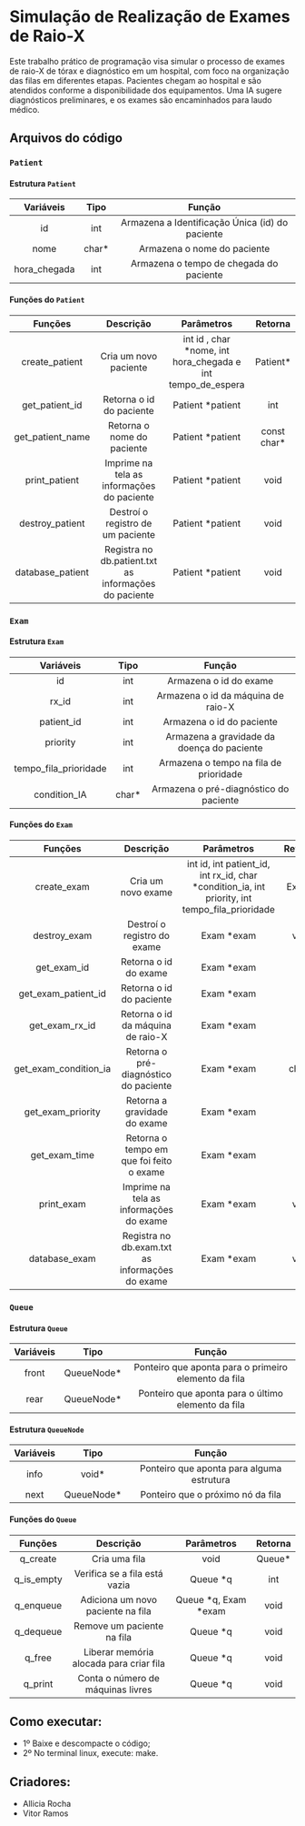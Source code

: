 # Simulação de Realização de Exames de Raio-X
Este trabalho prático de programação visa simular o processo de exames de raio-X de tórax e diagnóstico em um hospital, com foco na organização das filas em diferentes etapas. Pacientes chegam ao hospital e são atendidos conforme a disponibilidade dos equipamentos. Uma IA sugere diagnósticos preliminares, e os exames são encaminhados para laudo médico.

## Arquivos do código
### `Patient`
#### Estrutura `Patient`
| Variáveis | Tipo |Função |
| :---:        |     :---:      | :---: |
| id  | int | Armazena a Identificação Única (id) do paciente  |
| nome   | char* | Armazena o nome do paciente     |
| hora_chegada     | int      | Armazena o tempo de chegada do paciente      |

#### Funções do `Patient` 
| Funções | Descrição | Parâmetros | Retorna |
|:---:|:---:|:---:|:---:|
| create_patient | Cria um novo paciente | int id , char *nome, int hora_chegada e int tempo_de_espera| Patient* |
| get_patient_id | Retorna o id do paciente | Patient *patient | int |
| get_patient_name | Retorna o nome do paciente | Patient *patient | const char*  |
| print_patient | Imprime na tela as informações do paciente | Patient *patient | void |
| destroy_patient | Destroí o registro de um paciente | Patient *patient | void |
| database_patient | Registra no db.patient.txt as informações do paciente | Patient *patient | void |

### `Exam`
#### Estrutura `Exam`
| Variáveis | Tipo |Função |
| :---:        |     :---:      | :---: |
| id  | int | Armazena o id do exame  |
| rx_id   | int | Armazena o id da máquina de raio-X     |
| patient_id    | int | Armazena o id do paciente      |
| priority   | int | Armazena a gravidade da doença do paciente |
| tempo_fila_prioridade | int | Armazena o tempo na fila de prioridade |
| condition_IA    | char* | Armazena o pré-diagnóstico do paciente|

#### Funções do `Exam` 
| Funções | Descrição | Parâmetros | Retorna |
|:---:|:---:|:---:|:---:|
| create_exam | Cria um novo exame | int id, int patient_id, int rx_id, char *condition_ia, int priority, int tempo_fila_prioridade| Exam* |
| destroy_exam | Destroí o registro do exame | Exam *exam | void |
|  get_exam_id | Retorna o id do exame | Exam *exam | int |
|  get_exam_patient_id | Retorna o id do paciente | Exam *exam | int |
|  get_exam_rx_id | Retorna o id da máquina de raio-X | Exam *exam | int |
|  get_exam_condition_ia | Retorna o pré-diagnóstico do paciente | Exam *exam | char* |
|  get_exam_priority | Retorna a gravidade do exame | Exam *exam | int |
|  get_exam_time | Retorna o tempo em que foi feito o exame| Exam *exam | int |
|  print_exam | Imprime na tela as informações do exame | Exam *exam | void |
|  database_exam | Registra no db.exam.txt as informações do exame | Exam *exam | void |

### `Queue`
#### Estrutura `Queue`
| Variáveis | Tipo |Função |
| :---:        |     :---:      | :---: |
| front   | QueueNode* | Ponteiro que aponta para o primeiro elemento da fila  |
| rear | QueueNode* | Ponteiro que aponta para o último elemento da fila    |

#### Estrutura `QueueNode`
| Variáveis | Tipo |Função |
| :---:        |     :---:      | :---: |
| info   | void* | Ponteiro que aponta para alguma estrutura  |
| next | QueueNode* | Ponteiro que o próximo nó da fila  |

#### Funções do `Queue` 
| Funções | Descrição | Parâmetros | Retorna |
|:---:|:---:|:---:|:---:|
| q_create | Cria uma fila | void | Queue* |
| q_is_empty | Verifica se a fila está vazia | Queue *q | int |
| q_enqueue | Adiciona um novo paciente na fila | Queue *q, Exam *exam | void |
| q_dequeue | Remove um paciente na fila | Queue *q | void |
| q_free | Liberar memória alocada para criar fila | Queue *q | void |
| q_print| Conta o número de máquinas livres | Queue *q | void |

## Como executar:
- 1º Baixe e descompacte o código;
- 2º No terminal linux, execute: make.
  
## Criadores:
- Allicia Rocha
- Vitor Ramos

